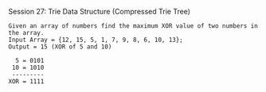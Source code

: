 
Session 27: Trie Data Structure (Compressed Trie Tree)

    Given an array of numbers find the maximum XOR value of two numbers in the array.
    Input Array = {12, 15, 5, 1, 7, 9, 8, 6, 10, 13};
    Output = 15 (XOR of 5 and 10)

      5 = 0101
     10 = 1010
     ---------
    XOR = 1111


